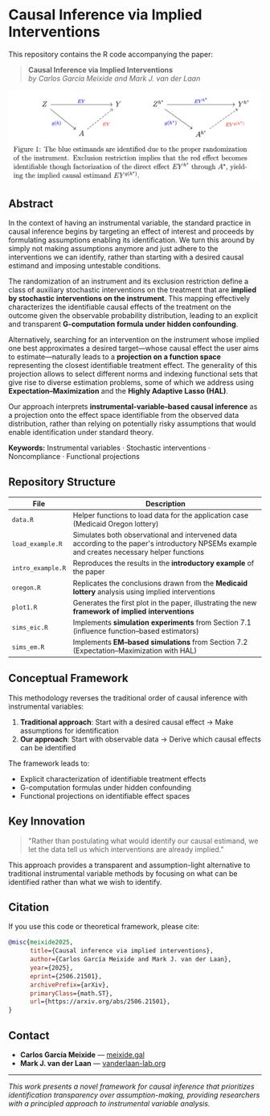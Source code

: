 # Causal Inference via Implied Interventions

This repository contains the R code accompanying the paper:

> **Causal Inference via Implied Interventions**  
> *by Carlos García Meixide and Mark J. van der Laan*

![Observational and interventional environments created by stochastically manipulating the instrument](commut.png)

## Abstract

In the context of having an instrumental variable, the standard practice in causal inference begins by targeting an effect of interest and proceeds by formulating assumptions enabling its identification. We turn this around by simply not making assumptions anymore and just adhere to the interventions we can identify, rather than starting with a desired causal estimand and imposing untestable conditions.

The randomization of an instrument and its exclusion restriction define a class of auxiliary stochastic interventions on the treatment that are **implied by stochastic interventions on the instrument**. This mapping effectively characterizes the identifiable causal effects of the treatment on the outcome given the observable probability distribution, leading to an explicit and transparent **G-computation formula under hidden confounding**.

Alternatively, searching for an intervention on the instrument whose implied one best approximates a desired target—whose causal effect the user aims to estimate—naturally leads to a **projection on a function space** representing the closest identifiable treatment effect. The generality of this projection allows to select different norms and indexing functional sets that give rise to diverse estimation problems, some of which we address using **Expectation–Maximization** and the **Highly Adaptive Lasso (HAL)**.

Our approach interprets **instrumental-variable–based causal inference** as a projection onto the effect space identifiable from the observed data distribution, rather than relying on potentially risky assumptions that would enable identification under standard theory.

**Keywords:** Instrumental variables · Stochastic interventions · Noncompliance · Functional projections

## Repository Structure

| File | Description |
|------|-------------|
| `data.R` | Helper functions to load data for the application case (Medicaid Oregon lottery) |
| `load_example.R` | Simulates both observational and intervened data according to the paper's introductory NPSEMs example and creates necessary helper functions |
| `intro_example.R` | Reproduces the results in the **introductory example** of the paper |
| `oregon.R` | Replicates the conclusions drawn from the **Medicaid lottery** analysis using implied interventions |
| `plot1.R` | Generates the first plot in the paper, illustrating the new **framework of implied interventions** |
| `sims_eic.R` | Implements **simulation experiments** from Section 7.1 (influence function–based estimators) |
| `sims_em.R` | Implements **EM–based simulations** from Section 7.2 (Expectation–Maximization with HAL) |


## Conceptual Framework

This methodology reverses the traditional order of causal inference with instrumental variables:

1. **Traditional approach**: Start with a desired causal effect → Make assumptions for identification
2. **Our approach**: Start with observable data → Derive which causal effects can be identified

The framework leads to:
- Explicit characterization of identifiable treatment effects
- G-computation formulas under hidden confounding
- Functional projections on identifiable effect spaces

## Key Innovation

> "Rather than postulating what would identify our causal estimand, we let the data tell us which interventions are already implied."

This approach provides a transparent and assumption-light alternative to traditional instrumental variable methods by focusing on what can be identified rather than what we wish to identify.

## Citation

If you use this code or theoretical framework, please cite:

```bibtex
@misc{meixide2025,
      title={Causal inference via implied interventions}, 
      author={Carlos García Meixide and Mark J. van der Laan},
      year={2025},
      eprint={2506.21501},
      archivePrefix={arXiv},
      primaryClass={math.ST},
      url={https://arxiv.org/abs/2506.21501}, 
}
```

## Contact

- **Carlos García Meixide** — [meixide.gal](https://meixide.gal)
- **Mark J. van der Laan** — [vanderlaan-lab.org](https://vanderlaan-lab.org)



---

*This work presents a novel framework for causal inference that prioritizes identification transparency over assumption-making, providing researchers with a principled approach to instrumental variable analysis.*
